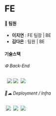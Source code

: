 # FE

#### 👥 팀원
- **이지연** : FE 팀장 | BE
- **김다은** : 팀원 | BE

#### 기술스택
###### ⚙️ Back-End
&nbsp; <img src="https://img.shields.io/badge/SpringBoot-6DB33F?style=flat&logo=Spring&logoColor=white">
<img src="https://img.shields.io/badge/postgresql-4169E1?style=flat-square&logo=postgresql&logoColor=white"/></a>
&nbsp;<img src="https://img.shields.io/badge/JWT-black?style=flat&logo=JSON%20web%20tokens&logoColor=white">

###### 🔧☁ Deployment / Infra
&nbsp;<img src="https://img.shields.io/badge/AWS_EC2-232F3E?style=flat&logo=amazonaws&logoColor=white">
&nbsp;<img src="https://img.shields.io/badge/Nginx-009639?style=flat&logo=nginx&logoColor=white">
&nbsp;<img src="https://img.shields.io/badge/Docker-2496ED?style=flat&logo=docker&logoColor=white">
